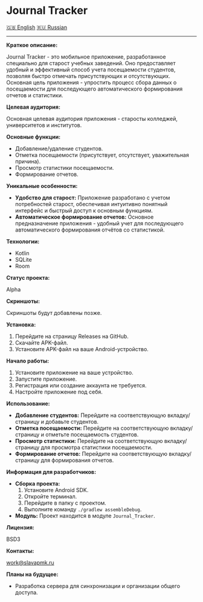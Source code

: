 # Journal Tracker
[🇬🇧 English](/README.md) [🇷🇺 Russian](README.ru.md)

---

**Краткое описание:**

Journal Tracker - это мобильное приложение, разработанное специально для старост учебных заведений. Оно предоставляет удобный и эффективный способ учета посещаемости студентов, позволяя быстро отмечать присутствующих и отсутствующих. Основная цель приложения - упростить процесс сбора данных о посещаемости для последующего автоматического формирования отчетов и статистики.

**Целевая аудитория:**

Основная целевая аудитория приложения - старосты колледжей, университетов и институтов.

**Основные функции:**

*   Добавление/удаление студентов.
*   Отметка посещаемости (присутствует, отсутствует, уважительная причина).
*   Просмотр статистики посещаемости.
*   Формирование отчетов.

**Уникальные особенности:**

*   **Удобство для старост:** Приложение разработано с учетом потребностей старост, обеспечивая интуитивно понятный интерфейс и быстрый доступ к основным функциям.
*   **Автоматическое формирование отчетов:** Основное предназначение приложения - удобный учет для последующего автоматического формирования отчётов со статистикой.

**Технологии:**

*   Kotlin
*   SQLite
*   Room

**Статус проекта:**

Alpha

**Скриншоты:**

Скриншоты будут добавлены позже.

**Установка:**

1.  Перейдите на страницу Releases на GitHub.
2.  Скачайте APK-файл.
3.  Установите APK-файл на ваше Android-устройство.

**Начало работы:**

1.  Установите приложение на ваше устройство.
2.  Запустите приложение.
3.  Регистрация или создание аккаунта не требуется.
4.  Настройте приложение под себя.

**Использование:**

*   **Добавление студентов:** Перейдите на соответствующую вкладку/страницу и добавьте студентов.
*   **Отметка посещаемости:** Перейдите на соответствующую вкладку/страницу и отметьте посещаемость студентов.
*   **Просмотр статистики:** Перейдите на соответствующую вкладку/страницу для просмотра статистики посещаемости.
*   **Формирование отчетов:** Перейдите на соответствующую вкладку/страницу для формирования отчетов.

**Информация для разработчиков:**

*   **Сборка проекта:**
    1.  Установите Android SDK.
    2.  Откройте терминал.
    3.  Перейдите в папку с проектом.
    4.  Выполните команду `./gradlew assembleDebug`.
*   **Модуль:** Проект находится в модуле `Journal_Tracker`.

**Лицензия:**

BSD3

**Контакты:**

work@slavapmk.ru

**Планы на будущее:**

*   Разработка сервера для синхронизации и организации общего доступа.

